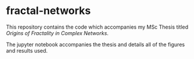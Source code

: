 # fractal-networks
This repository contains the code which accompanies my MSc Thesis titled *Origins of Fractality in Complex Networks*.

The jupyter notebook <script> thesis-results </script> accompanies the thesis and details all of the figures and results used.